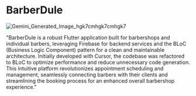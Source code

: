# BarberDule
![Gemini_Generated_Image_hgk7cmhgk7cmhgk7](https://github.com/user-attachments/assets/0d39b4a4-ebd4-47a4-9735-0828827e3407)

"BarberDule is a robust Flutter application built for barbershops and individual barbers, leveraging Firebase for backend services and the BLoC (Business Logic Component) pattern for a clean and maintainable architecture. Initially developed with Cursor, the codebase was refactored to BLoC to optimize performance and reduce unnecessary code generation. This intuitive platform revolutionizes appointment scheduling and management, seamlessly connecting barbers with their clients and streamlining the booking process for an enhanced overall barbershop experience."


